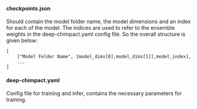 
#### checkpoints.json
Should contain the model folder name, the model dimensions and an index for each of the model. The indices are used to refer to the ensemble weights in the deep-chimpact.yaml config file. So the overall structure is given below:
```
[
    ["Model Folder Name", [model_dims[0],model_dims[1]],model_index],
    ...
]
```

#### deep-chimpact.yaml
Config file for training and infer, contains the necessary parameters for training. 

